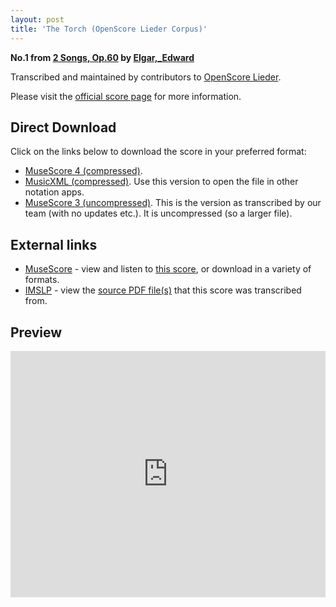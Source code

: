 ```yaml
---
layout: post
title: 'The Torch (OpenScore Lieder Corpus)'
---
```


__No.1 from [2 Songs, Op.60](https://fourscoreandmore.org/openscore/lieder/Elgar,_Edward/2_Songs,_Op.60/) by [Elgar,_Edward](https://fourscoreandmore.org/openscore/lieder/Elgar,_Edward)__

Transcribed and maintained by contributors to [OpenScore Lieder].

Please visit the [official score page] for more information.

[official score page]: https://musescore.com/openscore-lieder-corpus/scores/6233544
[OpenScore Lieder]: https://musescore.com/openscore-lieder-corpus

## Direct Download

Click on the links below to download the score in your preferred format:
- [MuseScore 4 (compressed)](https://fourscoreandmore.org/openscore/lieder/Elgar,_Edward/2_Songs,_Op.60/1_The_Torch.mscz).
- [MusicXML (compressed)](https://fourscoreandmore.org/openscore/lieder/Elgar,_Edward/2_Songs,_Op.60/1_The_Torch.mxl). Use this version to open the file in other notation apps.
- [MuseScore 3 (uncompressed)](https://raw.githubusercontent.com/OpenScore/Lieder/refs/heads/main/scores/Elgar,_Edward/2_Songs,_Op.60/1_The_Torch/lc6233544.mscx). This is the version as transcribed by our team (with no updates etc.). It is uncompressed (so a larger file).

## External links

- [MuseScore] - view and listen to [this score][MuseScore], or download in a variety of formats.
- [IMSLP] - view the [source PDF file(s)][IMSLP] that this score was transcribed from.

[MuseScore]: https://musescore.com/score/6233544
[IMSLP]: https://imslp.org/wiki/Special:ReverseLookup/555775

## Preview

<iframe width="100%" height="394" src="https://musescore.com/openscore-lieder-corpus/scores/6233544/embed" frameborder="0" allowfullscreen allow="autoplay; fullscreen"></iframe>
